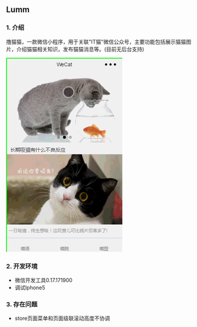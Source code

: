 ## Lumm
### 1. 介绍
撸猫猫，一款微信小程序，用于关联"IT猫"微信公众号，主要功能包括展示猫猫图片，介绍猫猫相关知识，发布猫猫消息等。(目前无后台支持)

![lumm](lumm.gif)

### 2. 开发环境
- 微信开发工具0.17.171900
- 调试Iphone5

### 3. 存在问题
- store页面菜单和页面级联滚动高度不协调

